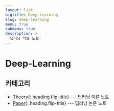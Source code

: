 ```yaml
---
layout: list
bigtitle: Deep-Learning
slug: deep-learning
menu: true
submenu: true
description: >
  딥러닝 학습 노트
---
```


# Deep-Learning

## 카테고리

* [Theory]{:.heading.flip-title} --- 딥러닝 이론 노트
* [Paper]{:.heading.flip-title} --- 딥러닝 논문 노트

[Theory]: /theory/
[Paper]: /paper/
